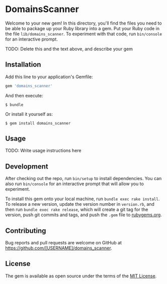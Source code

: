# DomainsScanner

Welcome to your new gem! In this directory, you'll find the files you need to be able to package up your Ruby library into a gem. Put your Ruby code in the file `lib/domains_scanner`. To experiment with that code, run `bin/console` for an interactive prompt.

TODO: Delete this and the text above, and describe your gem

## Installation

Add this line to your application's Gemfile:

```ruby
gem 'domains_scanner'
```

And then execute:

    $ bundle

Or install it yourself as:

    $ gem install domains_scanner

## Usage

TODO: Write usage instructions here

## Development

After checking out the repo, run `bin/setup` to install dependencies. You can also run `bin/console` for an interactive prompt that will allow you to experiment.

To install this gem onto your local machine, run `bundle exec rake install`. To release a new version, update the version number in `version.rb`, and then run `bundle exec rake release`, which will create a git tag for the version, push git commits and tags, and push the `.gem` file to [rubygems.org](https://rubygems.org).

## Contributing

Bug reports and pull requests are welcome on GitHub at https://github.com/[USERNAME]/domains_scanner.


## License

The gem is available as open source under the terms of the [MIT License](http://opensource.org/licenses/MIT).

